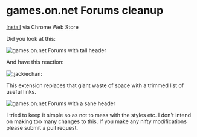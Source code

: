 # games.on.net Forums cleanup

[Install](https://chrome.google.com/webstore/detail/maiphhhfahcojjaffgipkefdjmmmgppi) via Chrome Web Store 

Did you look at this:

![games.on.net Forums with tall header](/goosmurf/games-on-net-cleanup/raw/master/images/promo_small.png)

And have this reaction:

![:jackiechan:](/goosmurf/games-on-net-cleanup/raw/master/jackie-300x300.png)

This extension replaces that giant waste of space with a trimmed list of useful
links.

![games.on.net Forums with a sane header](/goosmurf/games-on-net-cleanup/raw/master/images/screenshot.png)

I tried to keep it simple so as not to mess with the styles etc.  I don't
intend on making too many changes to this.  If you make any nifty
modifications please submit a pull request.
